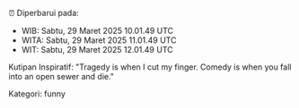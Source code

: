⏰ Diperbarui pada:
- WIB: Sabtu, 29 Maret 2025 10.01.49 UTC
- WITA: Sabtu, 29 Maret 2025 11.01.49 UTC
- WIT: Sabtu, 29 Maret 2025 12.01.49 UTC

Kutipan Inspiratif:
"Tragedy is when I cut my finger. Comedy is when you fall into an open sewer and die."


Kategori: funny

